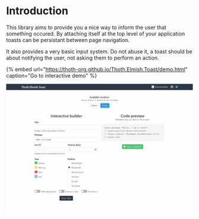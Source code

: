 # Introduction

This library aims to provide you a nice way to inform the user that something occured. By attaching itself at the top level of your application toasts can be persistant between page navigation.

It also provides a very basic input system. Do not abuse it, a toast should be about notifying the user, not asking them to perform an action.

{% embed url="https://thoth-org.github.io/Thoth.Elmish.Toast/demo.html" caption="Go to interactive demo" %}

![Interactive demo showcase](.gitbook/assets/thoth_toast_demo.gif)



